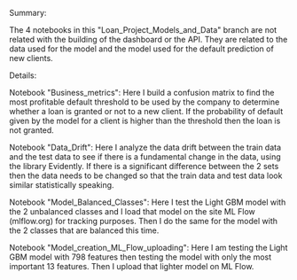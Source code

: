 Summary: 

The 4 notebooks in this "Loan_Project_Models_and_Data" branch are not related with the building of the dashboard or the API. They are related to the data used for the model and the model used for the default prediction of new clients.

Details:

Notebook "Business_metrics":
Here I build a confusion matrix to find the most profitable default threshold to be used by the company to determine whether a loan is granted or not to a new client. If the probability of default given by the model for a client is higher than the threshold then the loan is not granted.

Notebook "Data_Drift":
Here I analyze the data drift between the train data and the test data to see if there is a fundamental change in the data, using the library Evidently.
If there is a significant difference between the 2 sets then the data needs to be changed so that the train data and test data look similar statistically speaking.

Notebook "Model_Balanced_Classes":
Here I test the Light GBM model with the 2 unbalanced classes and I load that model on the site ML Flow (mlflow.org) for tracking purposes. Then I do the same for the model with the 2 classes that are balanced this time.

Notebook "Model_creation_ML_Flow_uploading":
Here I am testing the Light GBM model with 798 features then testing the model with only the most important 13 features. Then I upload that lighter model on ML Flow.
